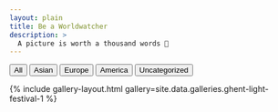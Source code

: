 ```yaml
---
layout: plain
title: Be a Worldwatcher
description: >
  A picture is worth a thousand words 🌌
---
```


<!-------------------------------------- THE HEAD -------------------------------------->
<head>
    <script src="https://cdnjs.cloudflare.com/ajax/libs/jquery/2.2.0/jquery.min.js"></script>
    <script src="https://cdnjs.cloudflare.com/ajax/libs/jquery-mousewheel/3.1.13/jquery.mousewheel.min.js"></script>
    <script src="https://cdnjs.cloudflare.com/ajax/libs/lightgallery/1.2.19/js/lightgallery-all.min.js"></script>
    <link rel="stylesheet" href="https://cdnjs.cloudflare.com/ajax/libs/lightgallery/1.2.19/css/lightgallery.min.css" />
    <script src="https://cdnjs.cloudflare.com/ajax/libs/jquery.isotope/3.0.0/isotope.pkgd.min.js"></script>
    <script src="https://cdnjs.cloudflare.com/ajax/libs/picturefill/3.0.2/picturefill.min.js"></script>
    <script src="https://cdnjs.cloudflare.com/ajax/libs/jquery.imagesloaded/4.1.0/imagesloaded.pkgd.min.js"></script>
</head>


<!-------------------------------------- THE HTML -------------------------------------->

<p>
  <div id ="filter-button-group" class="button-group" >
    <button data-filter="*">All</button>
    <button data-filter=".Asian">Asian</button>
    <button data-filter=".Europe">Europe</button>
    <button data-filter=".America">America</button>
    <button data-filter=".Uncategorized">Uncategorized</button>
  </div>
</p>

{% include gallery-layout.html gallery=site.data.galleries.ghent-light-festival-1 %}


<!-------------------------------------- THE SCRIPT -------------------------------------->
<script>
    $(document).ready(function() {
      $("#image-gallery").lightGallery({
        selector: '.item'
      });
      var $grid = $('#image-gallery').isotope({
        percentPosition: true,
        columnWidth: '#gallery-sizer',
        itemSelector: '.image-wrapper',
        layoutMode: 'masonry',
      });
      $grid.imagesLoaded().progress(function() {
        $grid.isotope('layout');
      });
      $("#filter-button-group").on( 'click', 'button', function() {
        var filterValue = $(this).attr('data-filter');
        $grid.isotope({ filter: filterValue });
      });
    });
</script>

